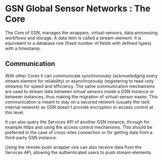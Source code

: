 # GSN Global Sensor Networks : The Core

The Core of GSN, manages the wrappers, virtual-sensors, data-processing workflows and storage. 
A data item is called a stream-element.
It is equivalent to a database row (fixed number of fields with defined types) with a timestamp. 

## Communication

With other Cores it can communicate synchronously (acknowledging every stream element for reliability) 
or asynchronously (registering to read-only streams) for speed and efficiency. 
The same communication mechanisms are used to stream data between virtual sensors inside a GSN instance or between instances, 
thus making the migration of virtual-sensor easier. 
This communication is meant to stay on a secured network (usually the rack internal network) 
as GSN doesn't provide encryption or access control at this level. 

It can also query the Services API of another GSN instance, through for example https and using the access control mechanisms.
 This should be preferred in the case of cross-sites connection or for getting data from a third-party GSN instance.

Using the remote-push wrapper one can also receive data from the Services API, allowing the authenticated users to push stream-elements.


